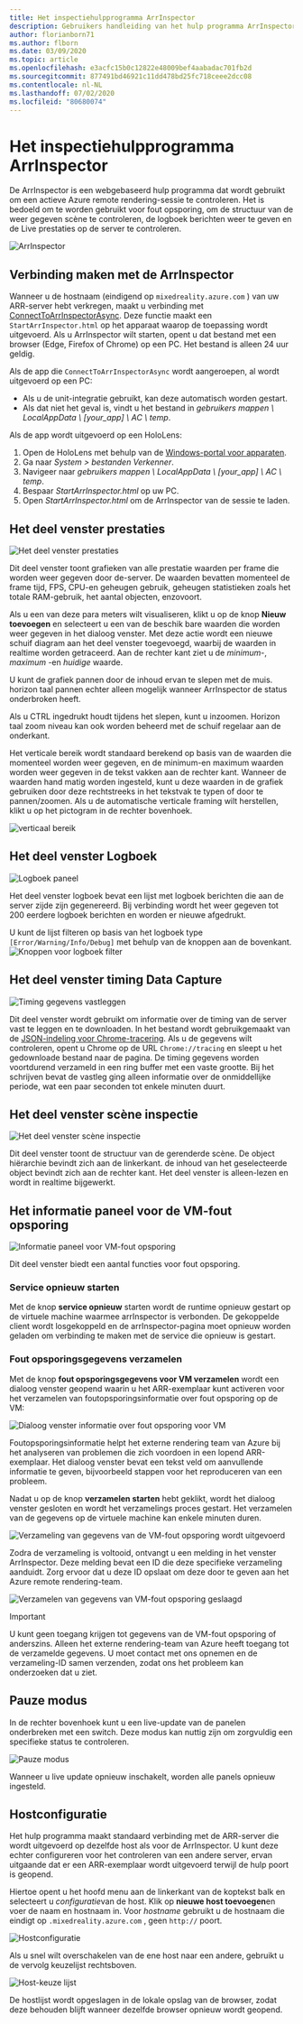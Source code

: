```yaml
---
title: Het inspectiehulpprogramma ArrInspector
description: Gebruikers handleiding van het hulp programma ArrInspector
author: florianborn71
ms.author: flborn
ms.date: 03/09/2020
ms.topic: article
ms.openlocfilehash: e3acfc15b0c12822e48009bef4aabadac701fb2d
ms.sourcegitcommit: 877491bd46921c11dd478bd25fc718ceee2dcc08
ms.contentlocale: nl-NL
ms.lasthandoff: 07/02/2020
ms.locfileid: "80680074"
---
```

# <a name="the-arrinspector-inspection-tool"></a>Het inspectiehulpprogramma ArrInspector

De ArrInspector is een webgebaseerd hulp programma dat wordt gebruikt om een actieve Azure remote rendering-sessie te controleren. Het is bedoeld om te worden gebruikt voor fout opsporing, om de structuur van de weer gegeven scène te controleren, de logboek berichten weer te geven en de Live prestaties op de server te controleren.

![ArrInspector](./media/arr-inspector.png)

## <a name="connecting-to-the-arrinspector"></a>Verbinding maken met de ArrInspector

Wanneer u de hostnaam (eindigend op `mixedreality.azure.com` ) van uw ARR-server hebt verkregen, maakt u verbinding met [ConnectToArrInspectorAsync](../../how-tos/frontend-apis.md#connect-to-arr-inspector). Deze functie maakt een `StartArrInspector.html` op het apparaat waarop de toepassing wordt uitgevoerd. Als u ArrInspector wilt starten, opent u dat bestand met een browser (Edge, Firefox of Chrome) op een PC. Het bestand is alleen 24 uur geldig.

Als de app die `ConnectToArrInspectorAsync` wordt aangeroepen, al wordt uitgevoerd op een PC:

* Als u de unit-integratie gebruikt, kan deze automatisch worden gestart.
* Als dat niet het geval is, vindt u het bestand in *gebruikers mappen \\ LocalAppData \\ [your_app] \\ AC \\ temp*.

Als de app wordt uitgevoerd op een HoloLens:

1. Open de HoloLens met behulp van de [Windows-portal voor apparaten](https://docs.microsoft.com/windows/mixed-reality/using-the-windows-device-portal).
1. Ga naar *System > bestanden Verkenner*.
1. Navigeer naar *gebruikers mappen \\ LocalAppData \\ [your_app] \\ AC \\ temp*.
1. Bespaar *StartArrInspector.html* op uw PC.
1. Open *StartArrInspector.html* om de ArrInspector van de sessie te laden.

## <a name="the-performance-panel"></a>Het deel venster prestaties

![Het deel venster prestaties](./media/performance-panel.png)

Dit deel venster toont grafieken van alle prestatie waarden per frame die worden weer gegeven door de-server. De waarden bevatten momenteel de frame tijd, FPS, CPU-en geheugen gebruik, geheugen statistieken zoals het totale RAM-gebruik, het aantal objecten, enzovoort.

Als u een van deze para meters wilt visualiseren, klikt u op de knop **Nieuw toevoegen** en selecteert u een van de beschik bare waarden die worden weer gegeven in het dialoog venster. Met deze actie wordt een nieuwe schuif diagram aan het deel venster toegevoegd, waarbij de waarden in realtime worden getraceerd. Aan de rechter kant ziet u de *minimum*-, *maximum* -en *huidige* waarde.

U kunt de grafiek pannen door de inhoud ervan te slepen met de muis. horizon taal pannen echter alleen mogelijk wanneer ArrInspector de status onderbroken heeft.

Als u CTRL ingedrukt houdt tijdens het slepen, kunt u inzoomen. Horizon taal zoom niveau kan ook worden beheerd met de schuif regelaar aan de onderkant.

Het verticale bereik wordt standaard berekend op basis van de waarden die momenteel worden weer gegeven, en de minimum-en maximum waarden worden weer gegeven in de tekst vakken aan de rechter kant. Wanneer de waarden hand matig worden ingesteld, kunt u deze waarden in de grafiek gebruiken door deze rechtstreeks in het tekstvak te typen of door te pannen/zoomen. Als u de automatische verticale framing wilt herstellen, klikt u op het pictogram in de rechter bovenhoek.

![verticaal bereik](./media/vertical-range.png)

## <a name="the-log-panel"></a>Het deel venster Logboek

![Logboek paneel](./media/log-panel.png)

Het deel venster logboek bevat een lijst met logboek berichten die aan de server zijde zijn gegenereerd. Bij verbinding wordt het weer gegeven tot 200 eerdere logboek berichten en worden er nieuwe afgedrukt.

U kunt de lijst filteren op basis van het logboek type `[Error/Warning/Info/Debug]` met behulp van de knoppen aan de bovenkant.
![Knoppen voor logboek filter](./media/log-filter.png)

## <a name="the-timing-data-capture-panel"></a>Het deel venster timing Data Capture

![Timing gegevens vastleggen](./media/timing-data-capture.png)

Dit deel venster wordt gebruikt om informatie over de timing van de server vast te leggen en te downloaden. In het bestand wordt gebruikgemaakt van de [JSON-indeling voor Chrome-tracering](https://docs.google.com/document/d/1CvAClvFfyA5R-PhYUmn5OOQtYMH4h6I0nSsKchNAySU/edit). Als u de gegevens wilt controleren, opent u Chrome op de URL `Chrome://tracing` en sleept u het gedownloade bestand naar de pagina. De timing gegevens worden voortdurend verzameld in een ring buffer met een vaste grootte. Bij het schrijven bevat de vastleg ging alleen informatie over de onmiddellijke periode, wat een paar seconden tot enkele minuten duurt.

## <a name="the-scene-inspection-panel"></a>Het deel venster scène inspectie

![Het deel venster scène inspectie](./media/scene-inspection-panel.png)

Dit deel venster toont de structuur van de gerenderde scène. De object hiërarchie bevindt zich aan de linkerkant. de inhoud van het geselecteerde object bevindt zich aan de rechter kant. Het deel venster is alleen-lezen en wordt in realtime bijgewerkt.

## <a name="the-vm-debug-information-panel"></a>Het informatie paneel voor de VM-fout opsporing

![Informatie paneel voor VM-fout opsporing](./media/state-debugger-panel.png)

Dit deel venster biedt een aantal functies voor fout opsporing.

### <a name="restart-service"></a>Service opnieuw starten

Met de knop **service opnieuw** starten wordt de runtime opnieuw gestart op de virtuele machine waarmee arrInspector is verbonden. De gekoppelde client wordt losgekoppeld en de arrInspector-pagina moet opnieuw worden geladen om verbinding te maken met de service die opnieuw is gestart.

### <a name="collect-debug-information"></a>Fout opsporingsgegevens verzamelen

Met de knop **fout opsporingsgegevens voor VM verzamelen** wordt een dialoog venster geopend waarin u het ARR-exemplaar kunt activeren voor het verzamelen van foutopsporingsinformatie over fout opsporing op de VM:

![Dialoog venster informatie over fout opsporing voor VM](./media/state-debugger-dialog.png)

Foutopsporingsinformatie helpt het externe rendering team van Azure bij het analyseren van problemen die zich voordoen in een lopend ARR-exemplaar. Het dialoog venster bevat een tekst veld om aanvullende informatie te geven, bijvoorbeeld stappen voor het reproduceren van een probleem.

Nadat u op de knop **verzamelen starten** hebt geklikt, wordt het dialoog venster gesloten en wordt het verzamelings proces gestart. Het verzamelen van de gegevens op de virtuele machine kan enkele minuten duren.

![Verzameling van gegevens van de VM-fout opsporing wordt uitgevoerd](./media/state-debugger-panel-in-progress.png)

Zodra de verzameling is voltooid, ontvangt u een melding in het venster ArrInspector. Deze melding bevat een ID die deze specifieke verzameling aanduidt. Zorg ervoor dat u deze ID opslaat om deze door te geven aan het Azure remote rendering-team.

![Verzamelen van gegevens van VM-fout opsporing geslaagd](./media/state-debugger-snackbar-success.png)

> [!IMPORTANT]
> U kunt geen toegang krijgen tot gegevens van de VM-fout opsporing of anderszins. Alleen het externe rendering-team van Azure heeft toegang tot de verzamelde gegevens. U moet contact met ons opnemen en de verzameling-ID samen verzenden, zodat ons het probleem kan onderzoeken dat u ziet.

## <a name="pause-mode"></a>Pauze modus

In de rechter bovenhoek kunt u een live-update van de panelen onderbreken met een switch. Deze modus kan nuttig zijn om zorgvuldig een specifieke status te controleren.

![Pauze modus](./media/pause-mode.png)

Wanneer u live update opnieuw inschakelt, worden alle panels opnieuw ingesteld.

## <a name="host-configuration"></a>Hostconfiguratie

Het hulp programma maakt standaard verbinding met de ARR-server die wordt uitgevoerd op dezelfde host als voor de ArrInspector. U kunt deze echter configureren voor het controleren van een andere server, ervan uitgaande dat er een ARR-exemplaar wordt uitgevoerd terwijl de hulp poort is geopend.

Hiertoe opent u het hoofd menu aan de linkerkant van de koptekst balk en selecteert u *configuratie*van de host. Klik op **nieuwe host toevoegen**en voer de naam en hostnaam in. Voor *hostname* gebruikt u de hostnaam die eindigt op `.mixedreality.azure.com` , geen `http://` poort.

![Hostconfiguratie](./media/host-configuration.png)

Als u snel wilt overschakelen van de ene host naar een andere, gebruikt u de vervolg keuzelijst rechtsboven.

![Host-keuze lijst](./media/host-switch-combo.png)

De hostlijst wordt opgeslagen in de lokale opslag van de browser, zodat deze behouden blijft wanneer dezelfde browser opnieuw wordt geopend.
